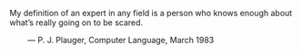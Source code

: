 My definition of an expert in any field is a person who knows enough about what’s really going on to be scared.

        — P. J. Plauger, Computer Language, March 1983
